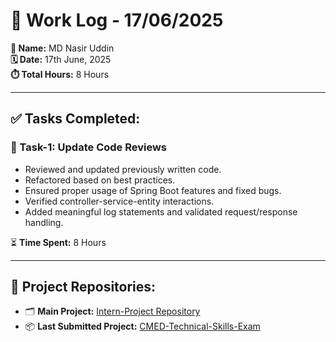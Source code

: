 # 📝 Work Log - 17/06/2025

**👤 Name:** MD Nasir Uddin  
**🗓️ Date:** 17th June, 2025  
**⏱️ Total Hours:** 8 Hours  

---

## ✅ Tasks Completed:

### 🔧 Task-1: Update Code Reviews  
- Reviewed and updated previously written code.
- Refactored based on best practices.
- Ensured proper usage of Spring Boot features and fixed bugs.
- Verified controller-service-entity interactions.
- Added meaningful log statements and validated request/response handling.

⏳ **Time Spent:** 8 Hours

---

## 🔗 Project Repositories:

- 🗂️ **Main Project:** [Intern-Project Repository](https://github.com/nurubel1819/Intern-Project)  
- 📦 **Last Submitted Project:** [CMED-Technical-Skills-Exam](https://github.com/nurubel1819/CMED-Technical-Skills-Exam)

